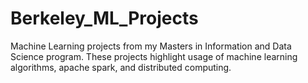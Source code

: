 # Berkeley_ML_Projects
Machine Learning projects from my Masters in Information and Data Science program.  These projects highlight usage of machine learning algorithms, apache spark, and distributed computing.

